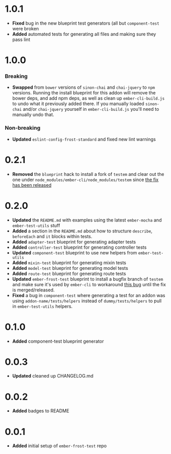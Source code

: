 # 1.0.1

* **Fixed** bug in the new blueprint test generators (all but `component-test` were broken
* **Added** automated tests for generating all files and making sure they pass lint


# 1.0.0
### Breaking
* **Swapped**  from `bower` versions of `sinon-chai` and `chai-jquery` to `npm` versions. Running the install blueprint for this addon will remove the bower deps, and add npm deps, as well as clean up `ember-cli-build.js` to undo what it previously added there. If you manually loaded `sinon-chai` and/or `chai-jquery` yourself in `ember-cli-build.js` you'll need to manually undo that. 

### Non-breaking
* **Updated** `eslint-config-frost-standard` and fixed new lint warnings


# 0.2.1

 * **Removed** the `blueprint` hack to install a fork of `testem` and clear out the one under `node_modules/ember-cli/node_modules/testem` since [the fix has been released](https://github.com/testem/testem/releases/tag/v1.14.1)


# 0.2.0

* **Updated** the `README.md` with examples using the latest `ember-mocha` and `ember-test-utils` stuff
* **Added** a section in the `README.md` about how to structure `describe`, `beforeEach` and `it` blocks within tests.
* **Added** `adapter-test` blueprint for generating adapter tests
* **Added** `controller-test` blueprint for generating controller tests
* **Updated** `component-test` blueprint to use new helpers from `ember-test-utils`
* **Added** `mixin-test` blueprint for generating mixin tests
* **Added** `model-test` blueprint for generating model tests
* **Added** `route-test` blueprint for generating route tests
* **Updated** `ember-frost-test` blueprint to install a bugfix branch of `testem` and make sure it's used by `ember-cli` to workaround [this bug](https://github.com/testem/testem/issues/1043) until the fix is merged/released. 
* **Fixed** a bug in `component-test` where generating a test for an addon was using `addon-name/tests/helpers` instead of `dummy/tests/helpers` to pull in `ember-test-utils` helpers.

# 0.1.0
* **Added** component-test blueprint generator


# 0.0.3
* **Updated** cleaned up CHANGELOG.md


# 0.0.2
* **Added** badges to README

# 0.0.1
* **Added** initial setup of `ember-frost-test` repo

